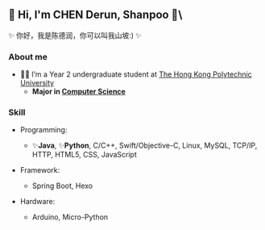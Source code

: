 ## 👋 Hi, I'm CHEN Derun, Shanpoo 👋\
✨ 你好，我是陈德润，你可以叫我山坡:) ✨

### **About me**
- 👨‍🎓 I’m a Year 2 undergraduate student at [The Hong Kong Polytechnic University](https://www.polyu.edu.hk/)
  - **Major in [Computer Science](https://www.polyu.edu.hk/comp/)**

### **Skill**

- Programming:
  - ✨**Java**, ✨**Python**, C/C++, Swift/Objective-C, Linux, MySQL, TCP/IP, HTTP, HTML5, CSS, JavaScript

- Framework:
  - Spring Boot, Hexo
  
- Hardware:
  - Arduino, Micro-Python
<!--
**ShanpooO/ShanpooO** is a ✨ _special_ ✨ repository because its `README.md` (this file) appears on your GitHub profile.

Here are some ideas to get you started:

- 🔭 I’m currently working on ...
- 🌱 I’m currently learning ...
- 👯 I’m looking to collaborate on ...
- 🤔 I’m looking for help with ...
- 💬 Ask me about ...
- 📫 How to reach me: ...
- 😄 Pronouns: ...
- ⚡ Fun fact: ...
-->
